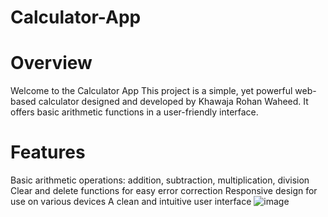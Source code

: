 # Calculator-App
# Overview
Welcome to the Calculator App This project is a simple, yet powerful web-based calculator designed and developed by Khawaja Rohan Waheed. It offers basic arithmetic functions in a user-friendly interface.

# Features
Basic arithmetic operations: addition, subtraction, multiplication, division
Clear and delete functions for easy error correction
Responsive design for use on various devices
A clean and intuitive user interface
![image](https://github.com/Krwaheed/Calculator-App/assets/142344445/7b833d7e-76db-42ee-b4e9-f61c1b4fd7ec)
